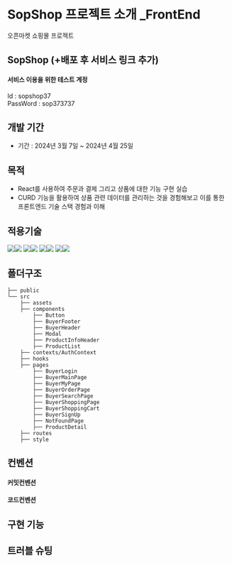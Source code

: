 # SopShop 프로젝트 소개 _FrontEnd

오픈마켓 쇼핑몰 프로젝트

## SopShop (+배포 후 서비스 링크 추가)

#### 서비스 이용을 위한 테스트 계정
Id : sopshop37 <br/>
PassWord : sop373737

## 개발 기간

- 기간 : 2024년 3월 7일 ~ 2024년 4월 25일

## 목적

- React를 사용하여 주문과 결제 그리고 상품에 대한 기능 구현 실습
- CURD 기능을 활용하여 상품 관련 데이터를 관리하는 것을 경험해보고 이를 통한 프론트엔드 기술 스택 경험과 이해

## 적용기술
<img src="https://img.shields.io/badge/LANGUAGE-%23121011?style=for-the-badge"><img src="https://img.shields.io/badge/springboot-6DB33F?style=for-the-badge&logo=springboot&logoColor=white">
<img src="https://img.shields.io/badge/LIBRARY-%23121011?style=for-the-badge"><img src="https://img.shields.io/badge/Gradle-02303A?style=for-the-badge&logo=Gradle&logoColor=white">
<img src="https://img.shields.io/badge/LANGUAGE-%23121011?style=for-the-badge"><img src="https://img.shields.io/badge/java-%23ED8B00?style=for-the-badge&logo=openjdk&logoColor=white">
<img src="https://img.shields.io/badge/DESIGN -%23121011?style=for-the-badge"><img src="https://img.shields.io/badge/figma-%23F24E1E.svg?style=for-the-badge&logo=figma&logoColor=white">


## 폴더구조
```
├── public
└── src
    ├── assets
    ├── components
        ├── Button
        ├── BuyerFooter
        ├── BuyerHeader
        ├── Modal
        ├── ProductInfoHeader
        ├── ProductList
    ├── contexts/AuthContext
    ├── hooks
    ├── pages
        ├── BuyerLogin
        ├── BuyerMainPage
        ├── BuyerMyPage
        ├── BuyerOrderPage
        ├── BuyerSearchPage
        ├── BuyerShoppingPage
        ├── BuyerShoppingCart
        ├── BuyerSignUp
        ├── NotFoundPage
        ├── ProductDetail
    ├── routes
    ├── style
```
## 컨벤션

#### 커밋컨벤션

#### 코드컨벤션

## 구현 기능

## 트러블 슈팅



